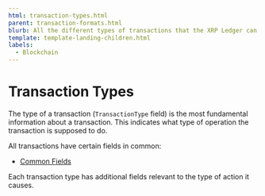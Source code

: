 ```yaml
---
html: transaction-types.html
parent: transaction-formats.html
blurb: All the different types of transactions that the XRP Ledger can process.
template: template-landing-children.html
labels:
  - Blockchain
---
```

# Transaction Types

The type of a transaction (`TransactionType` field) is the most fundamental information about a transaction. This indicates what type of operation the transaction is supposed to do.

All transactions have certain fields in common:

* [Common Fields](transaction-common-fields.html)

Each transaction type has additional fields relevant to the type of action it causes.
